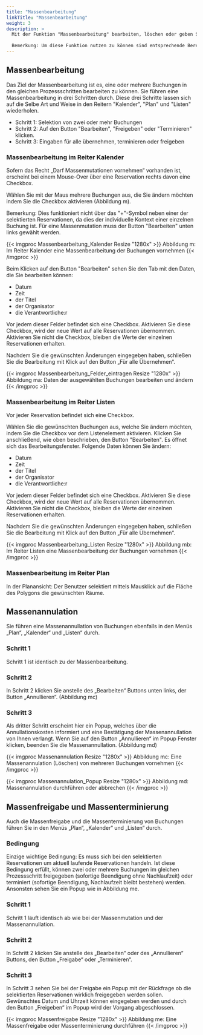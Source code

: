 ```yaml
---
title: "Massenbearbeitung"
linkTitle: "Massenbearbeitung"
weight: 3
description: >
  Mit der Funktion "Massenbearbeitung" bearbeiten, löschen oder geben Sie mehrere bestehende Buchungen frei. In diesem Kapitel werden mit der Massenbearbeitung, der Massenannullation, der Massenfreigabe und der Massenterminierung, verschiedene Arten der Massenbearbeitung erklärt. Alle Funktionen können Sie in den Menüs „[Plan](/buchen/massenbearbeitung/#massenbearbeitung-im-reiter-plan)“, „[Kalender](/buchen/massenbearbeitung/#massenbearbeitung-im-reiter-kalender)“ und „[Listen](/buchen/massenbearbeitung/#massenbearbeitung-im-reiter-listen) “ durchführen.
  
  Bemerkung: Um diese Funktion nutzen zu können sind entsprechende Berechtigungen notwendig. 
---
```

## Massenbearbeitung 
Das Ziel der Massenbearbeitung ist es, eine oder mehrere Buchungen in den gleichen Prozessschritten bearbeiten zu können. Sie führen eine Massenbearbeitung in drei Schritten durch. Diese drei Schritte lassen sich auf die Selbe Art und Weise in den Reitern "Kalender", "Plan" und "Listen" wiederholen.  


* Schritt 1: Selektion von zwei oder mehr Buchungen
* Schritt 2: Auf den Button "Bearbeiten", "Freigeben" oder "Terminieren" klicken. 
* Schritt 3: Eingaben für alle übernehmen, terminieren oder freigeben


 
### Massenbearbeitung im Reiter Kalender
Sofern das Recht „Darf Massenmutationen vornehmen“ vorhanden ist, erscheint bei einem Mouse-Over über eine Reservation rechts davon eine Checkbox. 

Wählen Sie mit der Maus mehrere Buchungen aus, die Sie ändern möchten indem Sie die Checkbox aktivieren (Abbildung m).

Bemerkung:
Dies funktioniert nicht über das "+"-Symbol neben einer der selektierten Reservationen, da dies der individuelle Kontext einer einzelnen Buchung ist. Für eine Massenmutation muss der Button "Bearbeiten" unten links gewählt werden.
 
{{< imgproc Massenbearbeitung_Kalender Resize "1280x" >}}
Abbildung m: Im Reiter Kalender eine Massenbearbeitung der Buchungen vornehmen
{{< /imgproc >}}

Beim Klicken auf den Button "Bearbeiten" sehen Sie den Tab mit den Daten, die Sie bearbeiten können: 
* Datum 
* Zeit 
* der Titel 
* der Organisator 
* die Verantwortliche:r 

Vor jedem dieser Felder befindet sich eine Checkbox. Aktivieren Sie diese Checkbox, wird der neue Wert auf alle Reservationen übernommen. Aktivieren Sie nicht die Checkbox, bleiben die Werte der einzelnen Reservationen erhalten. 

Nachdem Sie die gewünschten Änderungen eingegeben haben, schließen Sie die Bearbeitung mit Klick auf den Button „Für alle Übernehmen“.

{{< imgproc Massenbearbeitung_Felder_eintragen Resize "1280x" >}}
Abbildung ma: Daten der ausgewählten Buchungen bearbeiten und ändern 
{{< /imgproc >}}

### Massenbearbeitung im Reiter Listen
Vor jeder Reservation befindet sich eine Checkbox. 

Wählen Sie die gewünschten Buchungen aus, welche Sie ändern möchten, indem Sie die Checkbox vor dem Listenelement aktivieren. 
Klicken Sie anschließend, wie oben beschrieben, den Button "Bearbeiten". Es öffnet sich das Bearbeitungsfenster. Folgende Daten können Sie ändern:
* Datum 
* Zeit 
* der Titel 
* der Organisator 
* die Verantwortliche:r 

Vor jedem dieser Felder befindet sich eine Checkbox. Aktivieren Sie diese Checkbox, wird der neue Wert auf alle Reservationen übernommen. Aktivieren Sie nicht die Checkbox, bleiben die Werte der einzelnen Reservationen erhalten. 

Nachdem Sie die gewünschten Änderungen eingegeben haben, schließen Sie die Bearbeitung mit Klick auf den Button „Für alle Übernehmen“.

{{< imgproc Massenbearbeitung_Listen Resize "1280x" >}}
Abbildung mb: Im Reiter Listen eine Massenbearbeitung der Buchungen vornehmen
{{< /imgproc >}}

### Massenbearbeitung im Reiter Plan
In der Planansicht: Der Benutzer selektiert mittels Mausklick auf die Fläche des Polygons die gewünschten Räume. 

## Massenannulation 
Sie führen eine Massenannullation von Buchungen ebenfalls in den Menüs „Plan“, „Kalender“ und „Listen“ durch. 

### Schritt 1
Schritt 1 ist identisch zu der Massenbearbeitung. 

### Schritt 2
In Schritt 2 klicken Sie anstelle des „Bearbeiten“ Buttons unten links, der Button „Annullieren“. (Abbildung mc)

### Schritt 3
Als dritter Schritt erscheint hier ein Popup, welches über die Annullationskosten informiert und eine Bestätigung der Massenannullation von Ihnen verlangt. Wenn Sie auf den Button „Annullieren“ im Popup Fenster klicken, beenden Sie die Massenannullation. (Abbildung md)

{{< imgproc Massenannulation Resize "1280x" >}}
Abbildung mc: Eine Massenannulation (Löschen) von mehreren Buchungen vornehmen
{{< /imgproc >}}

{{< imgproc Massenannulation_Popup Resize "1280x" >}}
Abbildung md: Massenannulation durchführen oder abbrechen
{{< /imgproc >}}

## Massenfreigabe und Massenterminierung
Auch die Massenfreigabe und die Massenterminierung von Buchungen führen Sie in den Menüs „Plan“, „Kalender“ und „Listen“ durch. 
### Bedingung 
Einzige wichtige Bedingung: Es muss sich bei den selektierten Reservationen um aktuell laufende Reservationen handeln. Ist diese Bedingung erfüllt, können zwei oder mehrere Buchungen im gleichen Prozessschritt freigegeben (sofortige Beendigung ohne Nachlaufzeit) oder terminiert (sofortige Beendigung, Nachlaufzeit bleibt bestehen) werden. Ansonsten sehen Sie ein Popup wie in Abbildung me.

### Schritt 1
Schritt 1 läuft identisch ab wie bei der Massenmutation und der Massenannullation. 

### Schritt 2
In Schritt 2 klicken Sie anstelle des „Bearbeiten“ oder des „Annullieren“ Buttons, den Button „Freigabe“ oder „Terminieren“. 

### Schritt 3
In Schritt 3 sehen Sie bei der Freigabe ein Popup mit der Rückfrage ob die selektierten Reservationen wirklich freigegeben werden sollen. Gewünschtes Datum und Uhrzeit können eingegeben werden und durch den Button „Freigeben“ im Popup wird der Vorgang abgeschlossen.

{{< imgproc Massenfreigabe Resize "1280x" >}}
Abbildung me: Eine Massenfreigabe oder Massenterminierung durchführen
{{< /imgproc >}}